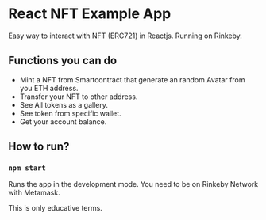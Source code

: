 # React NFT Example App

Easy way to interact with NFT (ERC721) in Reactjs. Running on Rinkeby.

## Functions you can do

* Mint a NFT from Smartcontract that generate an random Avatar from you ETH address.
* Transfer your NFT to other address.
* See All tokens as a gallery.
* See token from specific wallet.
* Get your account balance.

## How to run?

### `npm start`

Runs the app in the development mode. You need to be on Rinkeby Network with Metamask.


This is only educative terms. 

